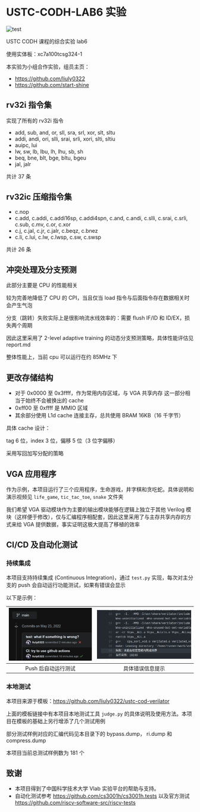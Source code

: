 # USTC-CODH-LAB6 实验

![test](https://github.com/liuly0322/ustc-codh-lab6/actions/workflows/test.yml/badge.svg)

USTC CODH 课程的综合实验 lab6

使用实体板：xc7a100tcsg324-1

本实验为小组合作实验，组员主页：

- <https://github.com/liuly0322>
- <https://github.com/start-shine>

## rv32i 指令集

实现了所有的 rv32i 指令

- add, sub, and, or, sll, sra, srl, xor, slt, sltu
- addi, andi, ori, slli, srai, srli, xori, slti, sltiu
- auipc, lui
- lw, sw, lb, lbu, lh, lhu, sb, sh
- beq, bne, blt, bge, bltu, bgeu
- jal, jalr

共计 37 条

## rv32ic 压缩指令集

- c.nop
- c.add, c.addi, c.addi16sp, c.addi4spn, c.and, c.andi, c.slli, c.srai, c.srli, c.sub, c.mv, c.or, c.xor
- c.j, c.jal, c.jr, c.jalr, c.beqz, c.bnez
- c.li, c.lui, c.lw, c.lwsp, c.sw, c.swsp

共计 26 条

## 冲突处理及分支预测

此部分主要是 CPU 的性能相关

较为完善地降低了 CPU 的 CPI，当且仅当 load 指令与后面指令存在数据相关时会产生气泡

分支（跳转）失败实际上是很影响流水线效率的：需要 flush IF/ID 和 ID/EX，损失两个周期

因此这里采用了 2-level adaptive training 的动态分支预测策略，具体性能评估见 report.md

整体性能上，当前 cpu 可以运行在约 85MHz 下

## 更改存储结构

- 对于 0x0000 至 0x3ffff，作为常用内存区域，与 VGA 共享内存
  这一部分相当于始终不会被换出的 cache
- 0xff00 至 0xffff 是 MMIO 区域
- 其余部分使用 L1d cache 连接主存，总共使用 BRAM 16KB（16 千字节）

具体 cache 设计：

tag 6 位，index 3 位，偏移 5 位（3 位字偏移）

采用写回加写分配的策略

## VGA 应用程序

作为示例，本项目运行了三个应用程序，生命游戏，井字棋和贪吃蛇。具体说明和演示视频见 `life_game`, `tic_tac_toe`, `snake` 文件夹

我们希望 VGA 驱动模块作为主要的输出模块能够在逻辑上独立于其他 Verilog 模块（这样便于修改），仅与汇编程序相配套，因此这里采用了与主存共享内存的方式来给 VGA 提供数据，事实证明这极大提高了移植的效率

## CI/CD 及自动化测试

### 持续集成

本项目支持持续集成 (Continuous Integration)，通过 `test.py` 实现，每次对主分支的 push 会自动运行功能测试，如果有错误会显示

以下是示例：

| ![image-20220523150827507](report/ci.png) | ![image-20220523150934880](report/ci-fail.png) |
| :---------------------------------------: | :--------------------------------------------: |
|            Push 后自动运行测试            |                具体错误信息提示                |

### 本地测试

本项目来源于模板：<https://github.com/liuly0322/ustc-cod-verilator>

上面的模板链接中有本项目本地测试工具 `judge.py` 的具体说明及使用方法。本项目在模板的基础上另行增添了几个测试用例

部分测试样例对应的汇编代码见本目录下的 bypass.dump， ri.dump 和 compress.dump

本项目当前总测试样例数为 181 个

## 致谢

- 本项目得到了中国科学技术大学 Vlab 实验平台的帮助与支持。
- 自动化测试参考 <https://github.com/cs3001h/cs3001h.tests> 以及官方测试 <https://github.com/riscv-software-src/riscv-tests>
